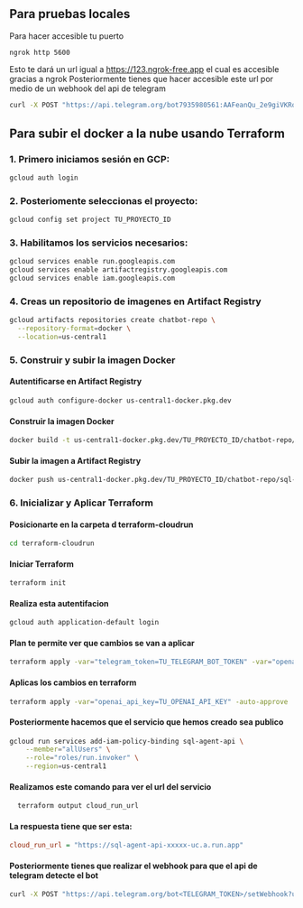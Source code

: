 
# 
## Para pruebas locales

Para hacer accesible tu puerto
```sh
ngrok http 5600 
```

Esto te dará un url igual a https://123.ngrok-free.app el cual es accesible gracias a ngrok
Posteriormente tienes que hacer accesible este url por medio de un webhook del api de telegram

```sh
curl -X POST "https://api.telegram.org/bot7935980561:AAFeanQu_2e9giVKRqVM5dovFtO5dtaEC_w/setWebhook?url=https://123.ngrok-free.app/webhook"
```

## Para subir el docker a la nube usando Terraform

### 1. Primero iniciamos sesión en GCP: 

```sh
gcloud auth login
```
### 2. Posteriomente seleccionas el proyecto:

```sh
gcloud config set project TU_PROYECTO_ID
```
### 3. Habilitamos los servicios necesarios:

```sh
gcloud services enable run.googleapis.com
gcloud services enable artifactregistry.googleapis.com
gcloud services enable iam.googleapis.com
```

### 4. Creas un repositorio de imagenes en Artifact Registry 

```sh
gcloud artifacts repositories create chatbot-repo \
  --repository-format=docker \
  --location=us-central1
```

### 5. Construir y subir la imagen Docker

#### Autentificarse en Artifact Registry
```sh
gcloud auth configure-docker us-central1-docker.pkg.dev
```

#### Construir la imagen Docker
```sh
docker build -t us-central1-docker.pkg.dev/TU_PROYECTO_ID/chatbot-repo/sql-agent-api .
```

#### Subir la imagen a Artifact Registry
```sh
docker push us-central1-docker.pkg.dev/TU_PROYECTO_ID/chatbot-repo/sql-agent-api
```


### 6. Inicializar y Aplicar Terraform

#### Posicionarte en la carpeta d terraform-cloudrun
```sh
cd terraform-cloudrun
```
#### Iniciar Terraform
```sh
terraform init
```
#### Realiza esta autentifacion
```sh
gcloud auth application-default login
```
#### Plan te permite ver que cambios se van a aplicar
```sh
terraform apply -var="telegram_token=TU_TELEGRAM_BOT_TOKEN" -var="openai_api_key=TU_OPENAI_API_KEY" -auto-approve
```
#### Aplicas los cambios en terraform
```sh
terraform apply -var="openai_api_key=TU_OPENAI_API_KEY" -auto-approve
```

#### Posteriormente hacemos que el servicio que hemos creado sea publico
```sh
gcloud run services add-iam-policy-binding sql-agent-api \
    --member="allUsers" \
    --role="roles/run.invoker" \
    --region=us-central1
```

#### Realizamos este comando para ver el url del servicio
```sh
  terraform output cloud_run_url
```
#### La respuesta tiene que ser esta:
```ini
cloud_run_url = "https://sql-agent-api-xxxxx-uc.a.run.app"
```

#### Posteriormente tienes que realizar el webhook para que el api de telegram detecte el bot
```sh
curl -X POST "https://api.telegram.org/bot<TELEGRAM_TOKEN>/setWebhook?url=<CLOUD_RUN_URL>/webhook"
```

